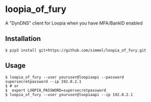 # loopia\_of\_fury

A "DynDNS" client for Loopia when you have MFA/BankID enabled

## Installation

```terminal
$ pip3 install git+https://github.com/simmel/loopia_of_fury.git
```

## Usage

```terminal
$ loopia_of_fury --user youruser@loopiaapi --password supersecretpassword --ip 192.0.2.1
$ # or
$  export LOOPIA_PASSWORD=supersecretpassword
$ loopia_of_fury --user youruser@loopiaapi --ip 192.0.2.1
```
